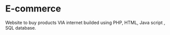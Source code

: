 # E-commerce
Website to buy products VIA internet builded using PHP, HTML, Java script
, SQL database.
